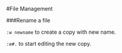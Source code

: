 #File Management

###Rename a file

`:w newname` to create a copy with new name.

`:e#.` to start editing the new copy.
